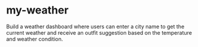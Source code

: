 # my-weather
Build a weather dashboard where users can enter a city name to get the current weather and receive an outfit suggestion based on the temperature and weather condition.

